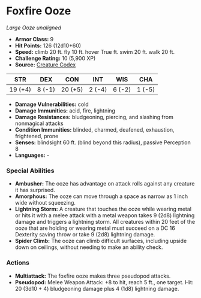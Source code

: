 # Foxfire Ooze

*Large* *Ooze* *unaligned*

- **Armor Class:** 9
- **Hit Points:** 126 (12d10+60)
- **Speed:** climb 20 ft. fly 10 ft. hover True ft. swim 20 ft. walk 20 ft.
- **Challenge Rating:** 10 (5,900 XP)
- **Source:** [Creature Codex](https://koboldpress.com/kpstore/product/creature-codex-for-5th-edition-dnd/)

| STR | DEX | CON | INT | WIS | CHA |
| --- | --- | --- | --- | --- | --- |
| 19 (+4) | 8 (-1) | 20 (+5) | 2 (-4) | 6 (-2) | 1 (-5) |

- **Damage Vulnerabilities:** cold
- **Damage Immunities:** acid, fire, lightning
- **Damage Resistances:** bludgeoning, piercing, and slashing from nonmagical attacks
- **Condition Immunities:** blinded, charmed, deafened, exhaustion, frightened, prone
- **Senses:** blindsight 60 ft. (blind beyond this radius), passive Perception 8
- **Languages:** -
### Special Abilities
- **Ambusher:** The ooze has advantage on attack rolls against any creature it has surprised.
- **Amorphous:** The ooze can move through a space as narrow as 1 inch wide without squeezing.
- **Lightning Storm:** A creature that touches the ooze while wearing metal or hits it with a melee attack with a metal weapon takes 9 (2d8) lightning damage and triggers a lightning storm. All creatures within 20 feet of the ooze that are holding or wearing metal must succeed on a DC 16 Dexterity saving throw or take 9 (2d8) lightning damage.
- **Spider Climb:** The ooze can climb difficult surfaces, including upside down on ceilings, without needing to make an ability check.
### Actions
- **Multiattack:** The foxfire ooze makes three pseudopod attacks.
- **Pseudopod:** Melee Weapon Attack: +8 to hit, reach 5 ft., one target. Hit: 20 (3d10 + 4) bludgeoning damage plus 4 (1d8) lightning damage.
